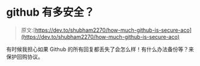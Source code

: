 # github 有多安全？

> 原文:[https://dev.to/shubham2270/how-much-github-is-secure-aco](https://dev.to/shubham2270/how-much-github-is-secure-aco)

有时候我担心如果 Github 的所有回复都丢失了会怎么样！有什么办法备份等？来保护回购协议。